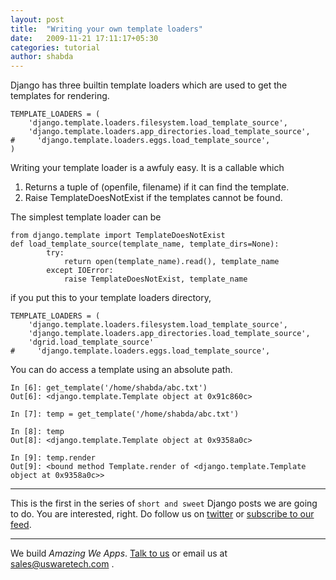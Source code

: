 ```yaml
---
layout: post
title:  "Writing your own template loaders"
date:   2009-11-21 17:11:17+05:30
categories: tutorial
author: shabda
---
```

Django has three builtin template loaders which are used to get the templates for rendering.

    TEMPLATE_LOADERS = (
        'django.template.loaders.filesystem.load_template_source',
        'django.template.loaders.app_directories.load_template_source',
    #     'django.template.loaders.eggs.load_template_source',
    )
    
Writing your template loader is a awfuly easy. It is a callable which

1. Returns a tuple of (openfile, filename) if it can find the template.
2. Raise TemplateDoesNotExist if the templates cannot be found.

The simplest template loader can be
    
    from django.template import TemplateDoesNotExist
    def load_template_source(template_name, template_dirs=None):
            try:
                return open(template_name).read(), template_name
            except IOError:
                raise TemplateDoesNotExist, template_name

if you put this to your template loaders directory,

    TEMPLATE_LOADERS = (
        'django.template.loaders.filesystem.load_template_source',
        'django.template.loaders.app_directories.load_template_source',
        'dgrid.load_template_source'
    #     'django.template.loaders.eggs.load_template_source',
    
You can do access a template using an absolute path.
    
    In [6]: get_template('/home/shabda/abc.txt')
    Out[6]: <django.template.Template object at 0x91c860c>
    
    In [7]: temp = get_template('/home/shabda/abc.txt')
    
    In [8]: temp
    Out[8]: <django.template.Template object at 0x9358a0c>
    
    In [9]: temp.render
    Out[9]: <bound method Template.render of <django.template.Template object at 0x9358a0c>>


---------------

This is the first in the series of `short and sweet` Django posts we are going to do. You are interested, right. Do follow us on [twitter](http://twitter.com/uswaretech) or [subscribe to our feed](http://feeds.feedburner.com/uswarearticles).

-----

We build *Amazing We Apps*. [Talk to us](http://uswaretech.com/contact/) or email us at sales@uswaretech.com .

